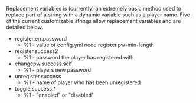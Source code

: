 Replacement variables is (currently) an extremely basic method used to replace part of a string with a dynamic variable such as a player name.  Five of the current customizable strings allow replacement variables and are detailed below.

* register.err.password
    * %1 - value of config.yml node register.pw-min-length
* register.success2
    * %1 - password the player has registered with
* changepw.success.self
    * %1 - players new password
* unregister.success
    * %1 - name of player who has been unregistered
* toggle.success.*
    * %1 - "enabled" or "disabled"